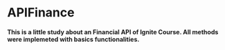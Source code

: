 # APIFinance
#### This is a little study about an Financial API of Ignite Course. All methods were implemeted with basics functionalities.
